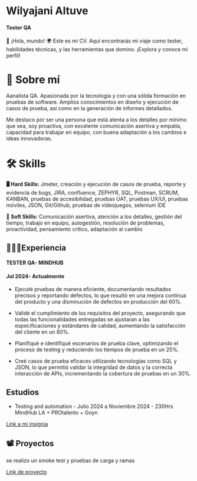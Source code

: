 # Wilyajani Altuve
#### Tester QA 
👋 ¡Hola, mundo! 🌍 Este es mi CV. Aquí encontrarás mi viaje como tester, habilidades técnicas, y las herramientas que domino. ¡Explora y conoce mi perfil!



# 🚀 Sobre mí 
Aanalista QA. Apasionada por la tecnología y con una sólida formación en pruebas de software.
Amplios conocimientos en diseño y ejecución de casos de prueba, así como en la generación de informes detallados. 

Me destaco por ser una persona que está atenta a los detalles por mínimo que sea, soy proactiva, con excelente comunicación asertiva y empatía, capacidad para trabajar en equipo, con buena adaptación a los cambios e ideas innovadoras.


# 🛠 Skills 

**🖥️ Hard Skills:**  Jmeter, creación y ejecución de casos de prueba, reporte y evidencia de bugs, JIRA, confluence, ZEPHYR, SQL, Postman, SCRUM, KANBAN, pruebas de accesibilidad, pruebas UAT, pruebas UX/UI, pruebas móviles, JSON, Git/Github, pruebas de videojuegos, selenium IDE 

**🧠 Soft Skills:** Comunicación asertiva, atención a los detalles, gestión del tiempo, trabajo en equipo, autogestión, resolución de problemas, proactividad, pensamiento crítico, adaptación al cambio


## 👩🏻‍💻Experiencia
#### TESTER QA- MINDHUB
#### Jul 2024- Actualmente


- Ejecuté pruebas de manera eficiente, documentando resultados precisos y reportando defectos, lo que resultó en una mejora continua del producto y una disminución de defectos en producción del 60%.

- Validé el cumplimiento de los requisitos del proyecto, asegurando que todas las funcionalidades entregadas se ajustaran a las especificaciones y estándares de calidad, aumentando la satisfacción del cliente en un 80%. 

- Planifiqué e identifiqué escenarios de prueba clave, optimizando el proceso de testing y reduciendo los tiempos de prueba en un 25%.

- Creé casos de prueba eficaces utilizando tecnologías como SQL y JSON, lo que permitió validar la integridad de datos y la correcta interacción de APIs, incrementando la cobertura de pruebas en un 30%.
## Estudios
- Testing and automation - Julio 2024 a Noviembre 2024 - 230Hrs
MindHub LA + PROtalento + Goyn 

[Link a mi insignia](URL)





## 📽️ Proyectos

se realizo un smoke test y pruebas de carga y ramas

[Link de proyecto](https://github.com/Yajani12/EVIDENCIAS-JAVA.git)

